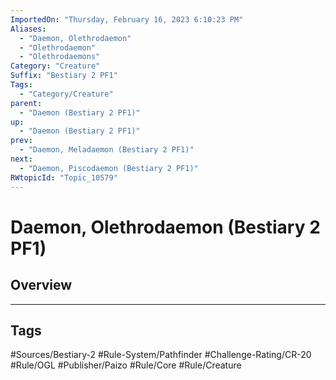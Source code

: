 ```yaml
---
ImportedOn: "Thursday, February 16, 2023 6:10:23 PM"
Aliases:
  - "Daemon, Olethrodaemon"
  - "Olethrodaemon"
  - "Olethrodaemons"
Category: "Creature"
Suffix: "Bestiary 2 PF1"
Tags:
  - "Category/Creature"
parent:
  - "Daemon (Bestiary 2 PF1)"
up:
  - "Daemon (Bestiary 2 PF1)"
prev:
  - "Daemon, Meladaemon (Bestiary 2 PF1)"
next:
  - "Daemon, Piscodaemon (Bestiary 2 PF1)"
RWtopicId: "Topic_10579"
---
```

# Daemon, Olethrodaemon (Bestiary 2 PF1)
## Overview

---
## Tags
#Sources/Bestiary-2 #Rule-System/Pathfinder #Challenge-Rating/CR-20 #Rule/OGL #Publisher/Paizo #Rule/Core #Rule/Creature

